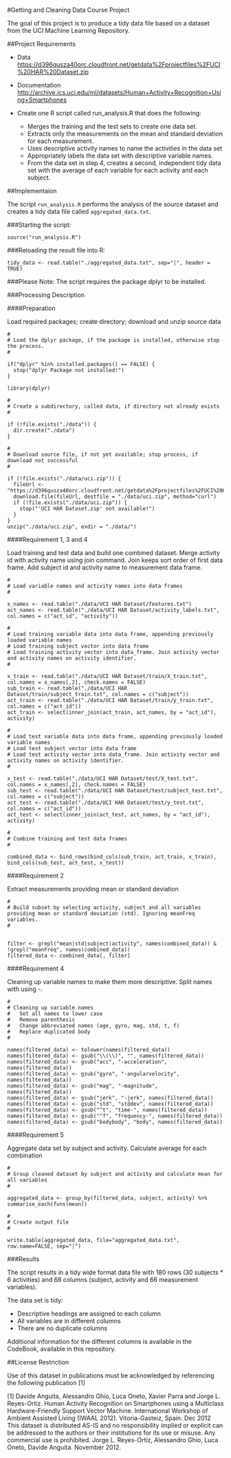 #Getting and Cleaning Data Course Project


The goal of this project is to produce a tidy data file based on a dataset from the UCI Machine Learning Repository.



##Project Requirements

* Data
	https://d396qusza40orc.cloudfront.net/getdata%2Fprojectfiles%2FUCI%20HAR%20Dataset.zip 

* Documentation
	http://archive.ics.uci.edu/ml/datasets/Human+Activity+Recognition+Using+Smartphones

* Create one R script called run_analysis.R that does the following:
	* Merges the training and the test sets to create one data set.
	* Extracts only the measurements on the mean and standard deviation for each measurement. 
	* Uses descriptive activity names to name the activities in the data set
	* Appropriately labels the data set with descriptive variable names. 
	* From the data set in step 4, creates a second, independent tidy data set with the average of each variable for each activity and each subject.



##Implementaion

The script ``` run_analysis.R ``` performs the analysis of the source dataset and creates a tidy data file called ``` aggregated_data.txt ```. 

###Starting the script:

``` 
source("run_analysis.R")
```

###Reloading the result file into R:

``` 
tidy_data <- read.table("./aggregated_data.txt", sep="|", header = TRUE)
```

###Please Note: The script requires the package dplyr to be installed.



###Processing Description

####Preparation

Load required packages; create directory; download and unzip source data


```
#
# Load the dplyr package, if the package is installed, otherwise stop the process.
#

if("dplyr" %in% installed.packages() == FALSE) {
  stop("dplyr Package not installed!")
}

library(dplyr)

#
# Create a subdirectory, called data, if directory not already exists
#

if (!file.exists("./data")) {
  dir.create("./data")
}

#
# Download source file, if not yet available; stop process, if download not successful
#

if (!file.exists("./data/uci.zip")) {
  fileUrl <- "https://d396qusza40orc.cloudfront.net/getdata%2Fprojectfiles%2FUCI%20HAR%20Dataset.zip"
  download.file(fileUrl, destfile = "./data/uci.zip", method="curl")
  if (!file.exists("./data/uci.zip")) {
    stop("'UCI HAR Dataset.zip' not available!")
  }
}
unzip("./data/uci.zip", exdir = "./data/")
```

####Requirement 1, 3 and 4

Load training and test data and build one combined dataset.
Merge activity id with activity name using join command. Join keeps sort order of first data frame.
Add subject id and activity name to measurement data frame.


```
#
# Load variable names and activity names into data frames
#

x_names <- read.table("./data/UCI HAR Dataset/features.txt")
act_names <- read.table("./data/UCI HAR Dataset/activity_labels.txt", col.names = c("act_id", "activity"))

#
# Load training variable data into data frame, appending previously loaded variable names
# Load training subject vector into data frame
# Load training activity vector into data_frame. Join activity vector and activity names on activity identifier.
#

x_train <- read.table("./data/UCI HAR Dataset/train/X_train.txt", col.names = x_names[,2], check.names = FALSE)
sub_train <- read.table("./data/UCI HAR Dataset/train/subject_train.txt", col.names = c("subject"))
act_train <- read.table("./data/UCI HAR Dataset/train/y_train.txt", col.names = c("act_id"))
act_train <- select(inner_join(act_train, act_names, by = "act_id"), activity)

#
# Load test variable data into data frame, appending previously loaded variable names
# Load test subject vector into data frame
# Load test activity vector into data_frame. Join activity vector and activity names on activity identifier.
#

x_test <- read.table("./data/UCI HAR Dataset/test/X_test.txt", col.names = x_names[,2], check.names = FALSE)
sub_test <- read.table("./data/UCI HAR Dataset/test/subject_test.txt", col.names = c("subject"))
act_test <- read.table("./data/UCI HAR Dataset/test/y_test.txt", col.names = c("act_id"))
act_test <- select(inner_join(act_test, act_names, by = "act_id"), activity)

#
# Combine training and test data frames
#

combined_data <- bind_rows(bind_cols(sub_train, act_train, x_train), bind_cols(sub_test, act_test, x_test))
```

####Requirement 2

Extract measurements providing mean or standard deviation


```
#
# Build subset by selecting activity, subject and all variables providing mean or standard deviation (std). Ignoring meanFreq variables.
#


filter <- grepl("mean|std|subject|activity", names(combined_data)) & !grepl("meanFreq", names(combined_data))
filtered_data <- combined_data[, filter]
```

####Requirement 4

Cleaning up variable names to make them more descriptive. Split names with using -.


```
#
# Cleaning up variable names
#   Set all names to lower case
#   Remove parenthesis
#   Change abbreviated names (age, gyro, mag, std, t, f)
#   Replace duplicated body
#

names(filtered_data) <- tolower(names(filtered_data))
names(filtered_data) <- gsub("\\(\\)", "", names(filtered_data))
names(filtered_data) <- gsub("acc", "-acceleration", names(filtered_data))
names(filtered_data) <- gsub("gyro", "-angularvelocity", names(filtered_data))
names(filtered_data) <- gsub("mag", "-magnitude", names(filtered_data))
names(filtered_data) <- gsub("jerk", "-jerk", names(filtered_data))
names(filtered_data) <- gsub("std", "stddev", names(filtered_data))
names(filtered_data) <- gsub("^t", "time-", names(filtered_data))
names(filtered_data) <- gsub("^f", "frequency-", names(filtered_data))
names(filtered_data) <- gsub("bodybody", "body", names(filtered_data))
```

####Requirement 5

Aggregate data set by subject and activity. Calculate average for each combination


```
#
# Group cleaned dataset by subject and activity and calculate mean for all variables 
#

aggregated_data <- group_by(filtered_data, subject, activity) %>% summarise_each(funs(mean))

#
# Create output file
#

write.table(aggregated_data, file="aggregated_data.txt", row.name=FALSE, sep="|")
```



###Results

The script results in a tidy wide format data file with 180 rows (30 subjects * 6 activities) and 68 columns (subject, activity and 66 measurement variables).

The data set is tidy:
* Descriptive headings are assigned to each column
* All variables are in different columns
* There are no duplicate columns

Additional information for the different columns is available in the CodeBook, available in this repository.



##License Restriction

Use of this dataset in publications must be acknowledged by referencing the following publication [1] 

[1] Davide Anguita, Alessandro Ghio, Luca Oneto, Xavier Parra and Jorge L. Reyes-Ortiz. Human Activity Recognition on Smartphones using a Multiclass Hardware-Friendly Support Vector Machine. International Workshop of Ambient Assisted Living (IWAAL 2012). Vitoria-Gasteiz, Spain. Dec 2012
This dataset is distributed AS-IS and no responsibility implied or explicit can be addressed to the authors or their institutions for its use or misuse. Any commercial use is prohibited.
Jorge L. Reyes-Ortiz, Alessandro Ghio, Luca Oneto, Davide Anguita. November 2012.
